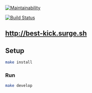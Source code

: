 [![Maintainability](https://api.codeclimate.com/v1/badges/a99a88d28ad37a79dbf6/maintainability)](https://codeclimate.com/github/codeclimate/codeclimate/maintainability)

[![Build Status](https://travis-ci.org/craz3r/project-lvl3-s270.svg?branch=master)](https://travis-ci.org/craz3r/project-lvl3-s270)

## http://best-kick.surge.sh

## Setup

```sh
make install
```

### Run

```sh
make develop
```
